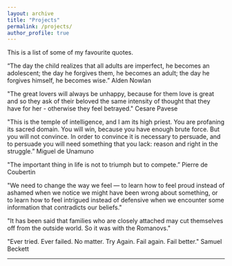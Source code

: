 ```yaml
---
layout: archive
title: "Projects"
permalink: /projects/
author_profile: true
---
```


This is a list of some of my favourite quotes.

“The day the child realizes that all adults are imperfect, he becomes an adolescent; the day he forgives them, he becomes an adult; the day he forgives himself, he becomes wise.” 
Alden Nowlan

"The great lovers will always be unhappy, because for them love is great and so they ask of their beloved the same intensity of thought that they have for her - otherwise they feel betrayed."
Cesare Pavese

"This is the temple of intelligence, and I am its high priest. You are profaning its sacred domain. You will win, because you have enough brute force. But you will not convince. In order to convince it is necessary to persuade, and to persuade you will need something that you lack: reason and right in the struggle.”
Miguel de Unamuno

"The important thing in life is not to triumph but to compete.” 
Pierre de Coubertin

"We need to change the way we feel — to learn how to feel proud instead of ashamed when we notice we might have been wrong about something, or to learn how to feel intrigued instead of defensive when we encounter some information that contradicts our beliefs."

"It has been said that families who are closely attached may cut themselves off from the outside world. So it was with the Romanovs."

"Ever tried. Ever failed. No matter. Try Again. Fail again. Fail better." 
Samuel Beckett

---
